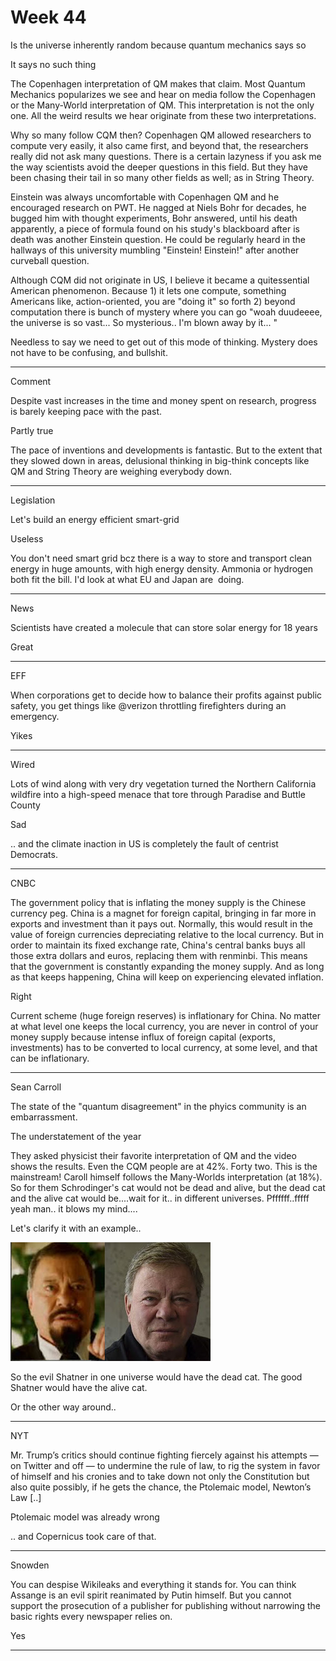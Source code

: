 # Week 44

Is the universe inherently random because quantum mechanics says so

It says no such thing

The Copenhagen interpretation of QM makes that claim. Most Quantum
Mechanics popularizes we see and hear on media follow the Copenhagen
or the Many-World interpretation of QM. This interpretation is not the
only one. All the weird results we hear originate from these two
interpretations.

Why so many follow CQM then? Copenhagen QM allowed researchers to
compute very easily, it also came first, and beyond that, the
researchers really did not ask many questions. There is a certain
lazyness if you ask me the way scientists avoid the deeper questions
in this field. But they have been chasing their tail in so many other
fields as well; as in String Theory.

Einstein was always uncomfortable with Copenhagen QM and he encouraged
research on PWT.  He nagged at Niels Bohr for decades, he bugged him
with thought experiments, Bohr answered, until his death apparently, a
piece of formula found on his study's blackboard after is death was
another Einstein question. He could be regularly heard in the hallways
of this university mumbling "Einstein! Einstein!" after another
curveball question.

Although CQM did not originate in US, I believe it became a
quitessential American phenomenon. Because 1) it lets one compute,
something Americans like, action-oriented, you are "doing it" so forth
2) beyond computation there is bunch of mystery where you can go "woah
duudeeee, the universe is so vast... So mysterious.. I'm blown away by
it... "

Needless to say we need to get out of this mode of thinking. Mystery
does not have to be confusing, and bullshit.

---

Comment

Despite vast increases in the time and money spent on research,
progress is barely keeping pace with the past.

Partly true

The pace of inventions and developments is fantastic. But to the
extent that they slowed down in areas, delusional thinking in
big-think concepts like QM and String Theory are weighing everybody
down.

---

Legislation

Let's build an energy efficient smart-grid

Useless

You don't need smart grid bcz there is a way to store and transport
clean energy in huge amounts, with high energy density. Ammonia or
hydrogen both fit the bill. I'd look at what EU and Japan are  doing. 

---

News

Scientists have created a molecule that can store solar energy for 18 years

Great

---

EFF

When corporations get to decide how to balance their profits against
public safety, you get things like @verizon throttling firefighters
during an emergency.

Yikes

---

Wired

Lots of wind along with very dry vegetation turned the Northern
California wildfire into a high-speed menace that tore through
Paradise and Buttle County

Sad

.. and the climate inaction in US is completely the fault of centrist Democrats. 

---

CNBC

The government policy that is inflating the money supply is the
Chinese currency peg. China is a magnet for foreign capital, bringing
in far more in exports and investment than it pays out. Normally, this
would result in the value of foreign currencies depreciating relative
to the local currency. But in order to maintain its fixed exchange
rate, China's central banks buys all those extra dollars and euros,
replacing them with renminbi. This means that the government is
constantly expanding the money supply. And as long as that keeps
happening, China will keep on experiencing elevated inflation.

Right

Current scheme (huge foreign reserves) is inflationary for China. No
matter at what level one keeps the local currency, you are never in
control of your money supply because intense influx of foreign capital
(exports, investments) has to be converted to local currency, at some
level, and that can be inflationary.

---

Sean Carroll

The state of the "quantum disagreement" in the phyics community is an
embarrassment.

The understatement of the year

They asked physicist their favorite interpretation of QM and the video
shows the results. Even the CQM people are at 42%. Forty two. This is
the mainstream! Caroll himself follows the Many-Worlds interpretation
(at 18%). So for them Schrodinger's cat would not be dead and alive,
but the dead cat and the alive cat would be....wait for it.. in
different universes. Pffffff..fffff yeah man.. it blows my mind....

Let's clarify it with an example..

![](william_shatner_-_h_2015.jpg)

So the evil Shatner in one universe would have the dead cat. The good
Shatner would have the alive cat.

Or the other way around..

---

NYT

Mr. Trump’s critics should continue fighting fiercely against his
attempts — on Twitter and off — to undermine the rule of law, to rig
the system in favor of himself and his cronies and to take down not
only the Constitution but also quite possibly, if he gets the chance,
the Ptolemaic model, Newton’s Law [..]

Ptolemaic model was already wrong  

.. and Copernicus took care of that.

---

Snowden

You can despise Wikileaks and everything it stands for. You can think
Assange is an evil spirit reanimated by Putin himself. But you cannot
support the prosecution of a publisher for publishing without
narrowing the basic rights every newspaper relies on.

Yes

---
